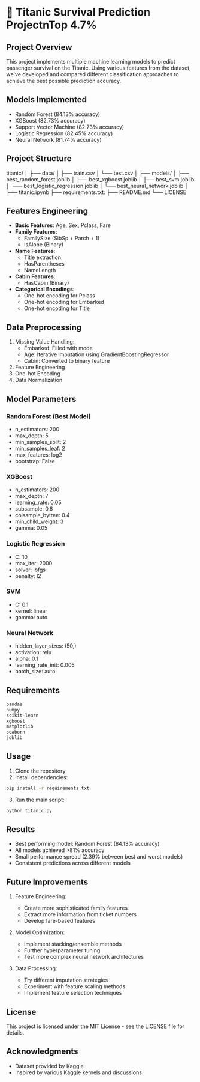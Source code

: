 # 🚢 Titanic Survival Prediction ProjectnTop 4.7%

## Project Overview
This project implements multiple machine learning models to predict passenger survival on the Titanic. Using various features from the dataset, we've developed and compared different classification approaches to achieve the best possible prediction accuracy.

## Models Implemented
- Random Forest (84.13% accuracy)
- XGBoost (82.73% accuracy)
- Support Vector Machine (82.73% accuracy)
- Logistic Regression (82.45% accuracy)
- Neural Network (81.74% accuracy)

## Project Structure
titanic/
│
├── data/
│ ├── train.csv
│ └── test.csv
│
├── models/
│ ├── best_random_forest.joblib
│ ├── best_xgboost.joblib
│ ├── best_svm.joblib
│ ├── best_logistic_regression.joblib
│ └── best_neural_network.joblib
│
├── titanic.ipynb
├── requirements.txt:
├── README.md
└── LICENSE

## Features Engineering
- **Basic Features**: Age, Sex, Pclass, Fare
- **Family Features**: 
  - FamilySize (SibSp + Parch + 1)
  - IsAlone (Binary)
- **Name Features**:
  - Title extraction
  - HasParentheses
  - NameLength
- **Cabin Features**:
  - HasCabin (Binary)
- **Categorical Encodings**:
  - One-hot encoding for Pclass
  - One-hot encoding for Embarked
  - One-hot encoding for Title

## Data Preprocessing
1. Missing Value Handling:
   - Embarked: Filled with mode
   - Age: Iterative imputation using GradientBoostingRegressor
   - Cabin: Converted to binary feature
2. Feature Engineering
3. One-hot Encoding
4. Data Normalization

## Model Parameters

### Random Forest (Best Model)
- n_estimators: 200
- max_depth: 5
- min_samples_split: 2
- min_samples_leaf: 2
- max_features: log2
- bootstrap: False

### XGBoost
- n_estimators: 200
- max_depth: 7
- learning_rate: 0.05
- subsample: 0.6
- colsample_bytree: 0.4
- min_child_weight: 3
- gamma: 0.05

### Logistic Regression
- C: 10
- max_iter: 2000
- solver: lbfgs
- penalty: l2

### SVM
- C: 0.1
- kernel: linear
- gamma: auto

### Neural Network
- hidden_layer_sizes: (50,)
- activation: relu
- alpha: 0.1
- learning_rate_init: 0.005
- batch_size: auto

## Requirements
```python
pandas
numpy
scikit-learn
xgboost
matplotlib
seaborn
joblib
```

## Usage
1. Clone the repository
2. Install dependencies:
```bash
pip install -r requirements.txt
```
3. Run the main script:
```bash
python titanic.py
```

## Results
- Best performing model: Random Forest (84.13% accuracy)
- All models achieved >81% accuracy
- Small performance spread (2.39% between best and worst models)
- Consistent predictions across different models

## Future Improvements
1. Feature Engineering:
   - Create more sophisticated family features
   - Extract more information from ticket numbers
   - Develop fare-based features

2. Model Optimization:
   - Implement stacking/ensemble methods
   - Further hyperparameter tuning
   - Test more complex neural network architectures

3. Data Processing:
   - Try different imputation strategies
   - Experiment with feature scaling methods
   - Implement feature selection techniques

## License
This project is licensed under the MIT License - see the LICENSE file for details.

## Acknowledgments
- Dataset provided by Kaggle
- Inspired by various Kaggle kernels and discussions


